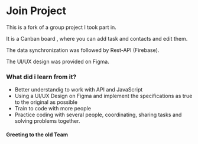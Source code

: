  <h1>Join Project</h1>

 
<p>This is a fork of a group project I took part in.</p>
<p>It is a Canban board , where you can add task and contacts and edit them.</p>
<p>The data synchronization was followed by Rest-API (Firebase). </p>
<p>The UI/UX design was provided on Figma.</p>

<h3>What did i learn from it?</h3>

+ Better understandig to work with API and JavaScript
+ Using a UI/UX Design on Figma and implement the specifications as true to the original as possible
+ Train to code with more people 
+ Practice coding with several people, coordinating, sharing tasks and solving problems together.

<h4>Greeting to the old Team</h4>

